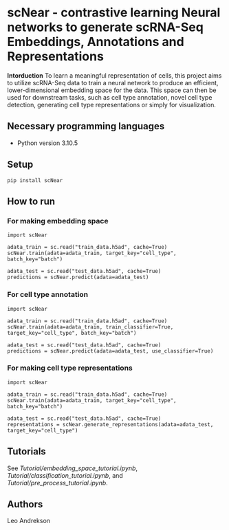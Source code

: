 # scNear - contrastive learning Neural networks to generate scRNA-Seq Embeddings, Annotations and Representations

**Intorduction**
To learn a meaningful representation of cells, this project aims to utilize scRNA-Seq data to train a neural network to
produce an efficient, lower-dimensional embedding space for the data. This space can then be used for downstream tasks, such as cell type annotation, novel cell type detection, generating cell type representations or simply for visualization. 

## Necessary programming languages
- Python version 3.10.5

## Setup
```
pip install scNear
```

## How to run

### For making embedding space
```
import scNear

adata_train = sc.read("train_data.h5ad", cache=True)
scNear.train(adata=adata_train, target_key="cell_type", batch_key="batch")

adata_test = sc.read("test_data.h5ad", cache=True)
predictions = scNear.predict(adata=adata_test)
```
### For cell type annotation
```
import scNear

adata_train = sc.read("train_data.h5ad", cache=True)
scNear.train(adata=adata_train, train_classifier=True, target_key="cell_type", batch_key="batch")

adata_test = sc.read("test_data.h5ad", cache=True)
predictions = scNear.predict(adata=adata_test, use_classifier=True)
```
### For making cell type representations
```
import scNear

adata_train = sc.read("train_data.h5ad", cache=True)
scNear.train(adata=adata_train, target_key="cell_type", batch_key="batch")

adata_test = sc.read("test_data.h5ad", cache=True)
representations = scNear.generate_representations(adata=adata_test, target_key="cell_type")
```

## Tutorials
See *Tutorial/embedding_space_tutorial.ipynb*, *Tutorial/classification_tutorial.ipynb*, and *Tutorial/pre_process_tutorial.ipynb*.

## Authors
Leo Andrekson
